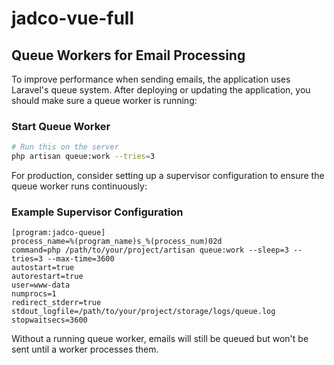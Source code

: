 # jadco-vue-full

## Queue Workers for Email Processing

To improve performance when sending emails, the application uses Laravel's queue system. After deploying or updating the application, you should make sure a queue worker is running:

### Start Queue Worker

```bash
# Run this on the server
php artisan queue:work --tries=3
```

For production, consider setting up a supervisor configuration to ensure the queue worker runs continuously:

### Example Supervisor Configuration

```
[program:jadco-queue]
process_name=%(program_name)s_%(process_num)02d
command=php /path/to/your/project/artisan queue:work --sleep=3 --tries=3 --max-time=3600
autostart=true
autorestart=true
user=www-data
numprocs=1
redirect_stderr=true
stdout_logfile=/path/to/your/project/storage/logs/queue.log
stopwaitsecs=3600
```

Without a running queue worker, emails will still be queued but won't be sent until a worker processes them.
 
